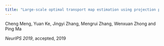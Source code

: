 ```yaml
---
title: "Large-scale optimal transport map estimation using projection pursuit"
---
```


Cheng Meng, Yuan Ke, Jingyi Zhang, Mengrui Zhang, Wenxuan Zhong and Ping Ma

*NeurIPS 2019*, accepted, 2019

